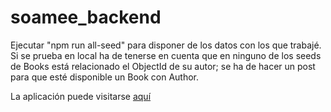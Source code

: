 # soamee_backend

Ejecutar "npm run all-seed" para disponer de los datos con los que trabajé.
Si se prueba en local ha de tenerse en cuenta que en ninguno de los seeds de Books está relacionado el ObjectId de su autor; se ha de hacer un post para que esté disponible un Book con Author.

La aplicación puede visitarse [aquí](https://soamee.herokuapp.com/)
